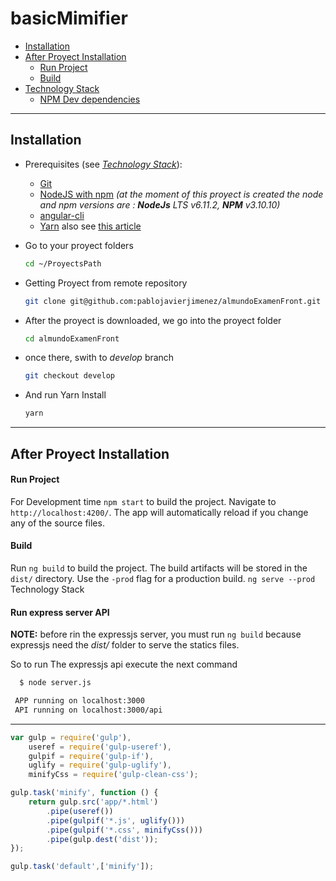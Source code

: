 basicMimifier
==============================
- [Installation](#installation)
- [After Proyect Installation](#after-proyect-installation)
  - [Run Project](#run-project)
  - [Build](#build)
- [Technology Stack](#technology-stack)
  - [NPM Dev dependencies](#npm-dev-dependencies)
----

Installation
------------
- Prerequisites (see _[Technology Stack](#technology-stack)_):
  * [Git](https://git-scm.com/book/en/v2/Getting-Started-Installing-Git)
  * [NodeJS with npm](https://nodejs.org/en/)
    _(at the moment of this proyect is created the node and npm versions are : **NodeJs** LTS v6.11.2, **NPM** v3.10.10)_
  * [angular-cli](https://cli.angular.io/)
  * [Yarn](https://www.npmjs.com/package/yarn) also see [this article](https://scotch.io/tutorials/yarn-package-manager-an-improvement-over-npm)

- Go to your proyect folders
    ```bash
    cd ~/ProyectsPath
    ```
- Getting Proyect from remote repository
  ```bash
  git clone git@github.com:pablojavierjimenez/almundoExamenFront.git
  ```
- After the proyect is downloaded, we go into the proyect folder
  ```bash
  cd almundoExamenFront
  ```
- once there, swith to _develop_ branch
  ```bash
  git checkout develop
  ```
- And run Yarn Install
  ```bash
  yarn
  ```
----

After Proyect Installation
--------------------------
#### Run Project
For Development time `npm start` to build the project. Navigate to `http://localhost:4200/`. The app will automatically reload if you change any of the source files.

#### Build
Run `ng build` to build the project. The build artifacts will be stored in the `dist/` directory. Use the `-prod` flag for a production build. `ng serve --prod`
Technology Stack

#### Run express server API
**NOTE:** before rin the expressjs server, you must run `ng build` because expressjs need the _dist/_ folder to serve the statics files.

So to run The expressjs api execute the next command
```bash
  $ node server.js

 APP running on localhost:3000
 API running on localhost:3000/api

```
---------------

```javascript
var gulp = require('gulp'),
    useref = require('gulp-useref'),
    gulpif = require('gulp-if'),
    uglify = require('gulp-uglify'),
    minifyCss = require('gulp-clean-css');

gulp.task('minify', function () {
    return gulp.src('app/*.html')
        .pipe(useref())
        .pipe(gulpif('*.js', uglify()))
        .pipe(gulpif('*.css', minifyCss()))
        .pipe(gulp.dest('dist'));
});

gulp.task('default',['minify']);
```
